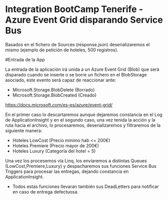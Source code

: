 # Integration BootCamp Tenerife - Azure Event Grid disparando Service Bus

Basados en el fichero de Sources (response.json) deserializaremos el mismo (ejemplo de petición de hoteles, 500 registros).

#Entrada de la App

La entrada de la aplicación irá unida a un Azure Event Grid (Blob) que será disparado cuando se inserte o se borre un fichero en el BlobStorage asociado, este evento será capaz de reaccionar ante:
  - Microsoft.Storage.BlobDelete (Borrado)
  - Microsoft.Storage.BlobCreated (Creado)
  
  https://docs.microsoft.com/es-es/azure/event-grid/
  
  En el primer caso lo descartaremos aunque dejaremos constancia en el Log de ApplicationInsight y en el segundo caso, una vez tenida la acción y la ruta hacia el archivo, lo procesaremos, deserializaremos y filtraremos de la siguiente manera:
  
  - Hoteles LowCost (Precio minimo hab <= 200€)
  - Hoteles Premiere (Precio mayor de 200€)
  - Hoteles Luxury (Categoría del hotel = 5)
  
  Una vez los procesemos vía Linq, los enviaremos a distintas Queues (LowCost,Premiere,Luxury) y despacharemos sus funciones Service Bus Triggers para procesar las entregas, dejando constancia en ApplicationInsight.
  
  - Todos estas funciones llevaran también sus DeadLetters para notificar en caso de entrega defectuosa.
